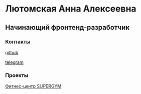 # Лютомская Анна Алексеевна
## Начинающий фронтенд-разработчик

### Контакты
<a href="https://github.com/lutomskaya">github</a>

<a href="https://t.me/lutomskaya">telegram</a>

### Проекты
<a href="lutomskaya.github.io/fitness-center/">Фитнес-центр SUPERGYM</a>
